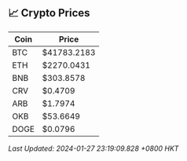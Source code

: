 ## 📈 Crypto Prices

| Coin | Price |
| ---- | ----- |
| BTC | $41783.2183 |
| ETH | $2270.0431 |
| BNB | $303.8578 |
| CRV | $0.4709 |
| ARB | $1.7974 |
| OKB | $53.6649 |
| DOGE | $0.0796 |

_Last Updated: 2024-01-27 23:19:09.828 +0800 HKT_